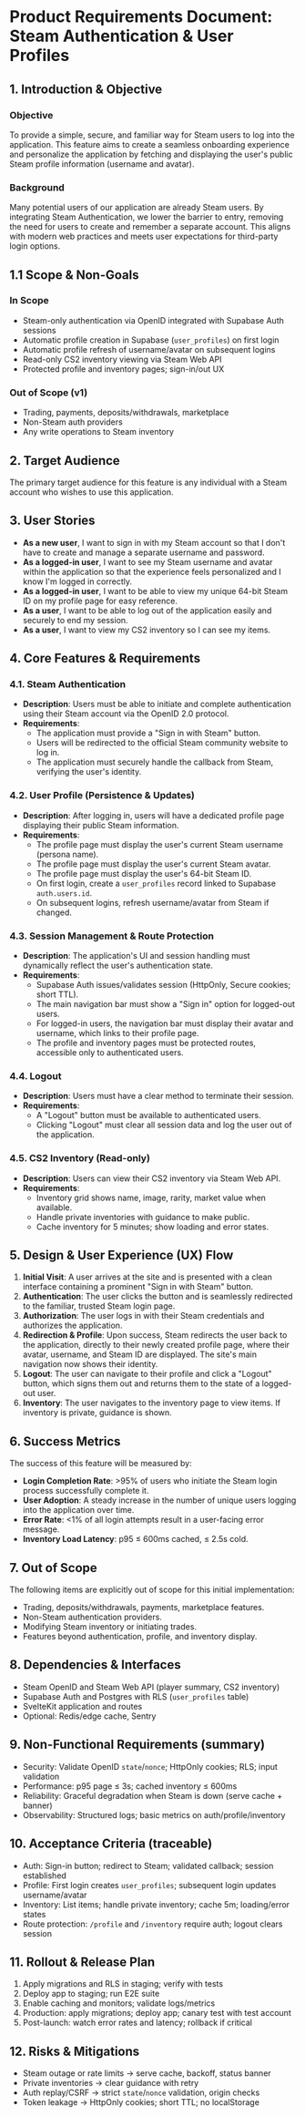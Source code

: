 # Product Requirements Document: Steam Authentication & User Profiles

## 1. Introduction & Objective

### Objective

To provide a simple, secure, and familiar way for Steam users to log into the application. This feature aims to create a seamless onboarding experience and personalize the application by fetching and displaying the user's public Steam profile information (username and avatar).

### Background

Many potential users of our application are already Steam users. By integrating Steam Authentication, we lower the barrier to entry, removing the need for users to create and remember a separate account. This aligns with modern web practices and meets user expectations for third-party login options.

## 1.1 Scope & Non-Goals

### In Scope

- Steam-only authentication via OpenID integrated with Supabase Auth sessions
- Automatic profile creation in Supabase (`user_profiles`) on first login
- Automatic profile refresh of username/avatar on subsequent logins
- Read-only CS2 inventory viewing via Steam Web API
- Protected profile and inventory pages; sign-in/out UX

### Out of Scope (v1)

- Trading, payments, deposits/withdrawals, marketplace
- Non-Steam auth providers
- Any write operations to Steam inventory

## 2. Target Audience

The primary target audience for this feature is any individual with a Steam account who wishes to use this application.

## 3. User Stories

- **As a new user**, I want to sign in with my Steam account so that I don't have to create and manage a separate username and password.
- **As a logged-in user**, I want to see my Steam username and avatar within the application so that the experience feels personalized and I know I'm logged in correctly.
- **As a logged-in user**, I want to be able to view my unique 64-bit Steam ID on my profile page for easy reference.
- **As a user**, I want to be able to log out of the application easily and securely to end my session.
- **As a user**, I want to view my CS2 inventory so I can see my items.

## 4. Core Features & Requirements

### 4.1. Steam Authentication

- **Description**: Users must be able to initiate and complete authentication using their Steam account via the OpenID 2.0 protocol.
- **Requirements**:
  - The application must provide a "Sign in with Steam" button.
  - Users will be redirected to the official Steam community website to log in.
  - The application must securely handle the callback from Steam, verifying the user's identity.

### 4.2. User Profile (Persistence & Updates)

- **Description**: After logging in, users will have a dedicated profile page displaying their public Steam information.
- **Requirements**:
  - The profile page must display the user's current Steam username (persona name).
  - The profile page must display the user's current Steam avatar.
  - The profile page must display the user's 64-bit Steam ID.
  - On first login, create a `user_profiles` record linked to Supabase `auth.users.id`.
  - On subsequent logins, refresh username/avatar from Steam if changed.

### 4.3. Session Management & Route Protection

- **Description**: The application's UI and session handling must dynamically reflect the user's authentication state.
- **Requirements**:
  - Supabase Auth issues/validates session (HttpOnly, Secure cookies; short TTL).
  - The main navigation bar must show a "Sign in" option for logged-out users.
  - For logged-in users, the navigation bar must display their avatar and username, which links to their profile page.
  - The profile and inventory pages must be protected routes, accessible only to authenticated users.

### 4.4. Logout

- **Description**: Users must have a clear method to terminate their session.
- **Requirements**:
  - A "Logout" button must be available to authenticated users.
  - Clicking "Logout" must clear all session data and log the user out of the application.

### 4.5. CS2 Inventory (Read-only)

- **Description**: Users can view their CS2 inventory via Steam Web API.
- **Requirements**:
  - Inventory grid shows name, image, rarity, market value when available.
  - Handle private inventories with guidance to make public.
  - Cache inventory for 5 minutes; show loading and error states.

## 5. Design & User Experience (UX) Flow

1. **Initial Visit**: A user arrives at the site and is presented with a clean interface containing a prominent "Sign in with Steam" button.
2. **Authentication**: The user clicks the button and is seamlessly redirected to the familiar, trusted Steam login page.
3. **Authorization**: The user logs in with their Steam credentials and authorizes the application.
4. **Redirection & Profile**: Upon success, Steam redirects the user back to the application, directly to their newly created profile page, where their avatar, username, and Steam ID are displayed. The site's main navigation now shows their identity.
5. **Logout**: The user can navigate to their profile and click a "Logout" button, which signs them out and returns them to the state of a logged-out user.
6. **Inventory**: The user navigates to the inventory page to view items. If inventory is private, guidance is shown.

## 6. Success Metrics

The success of this feature will be measured by:

- **Login Completion Rate**: >95% of users who initiate the Steam login process successfully complete it.
- **User Adoption**: A steady increase in the number of unique users logging into the application over time.
- **Error Rate**: <1% of all login attempts result in a user-facing error message.
- **Inventory Load Latency**: p95 ≤ 600ms cached, ≤ 2.5s cold.

## 7. Out of Scope

The following items are explicitly out of scope for this initial implementation:

- Trading, deposits/withdrawals, payments, marketplace features.
- Non-Steam authentication providers.
- Modifying Steam inventory or initiating trades.
- Features beyond authentication, profile, and inventory display.

## 8. Dependencies & Interfaces

- Steam OpenID and Steam Web API (player summary, CS2 inventory)
- Supabase Auth and Postgres with RLS (`user_profiles` table)
- SvelteKit application and routes
- Optional: Redis/edge cache, Sentry

## 9. Non-Functional Requirements (summary)

- Security: Validate OpenID `state`/`nonce`; HttpOnly cookies; RLS; input validation
- Performance: p95 page ≤ 3s; cached inventory ≤ 600ms
- Reliability: Graceful degradation when Steam is down (serve cache + banner)
- Observability: Structured logs; basic metrics on auth/profile/inventory

## 10. Acceptance Criteria (traceable)

- Auth: Sign-in button; redirect to Steam; validated callback; session established
- Profile: First login creates `user_profiles`; subsequent login updates username/avatar
- Inventory: List items; handle private inventory; cache 5m; loading/error states
- Route protection: `/profile` and `/inventory` require auth; logout clears session

## 11. Rollout & Release Plan

1. Apply migrations and RLS in staging; verify with tests
2. Deploy app to staging; run E2E suite
3. Enable caching and monitors; validate logs/metrics
4. Production: apply migrations; deploy app; canary test with test account
5. Post-launch: watch error rates and latency; rollback if critical

## 12. Risks & Mitigations

- Steam outage or rate limits → serve cache, backoff, status banner
- Private inventories → clear guidance with retry
- Auth replay/CSRF → strict `state`/`nonce` validation, origin checks
- Token leakage → HttpOnly cookies; short TTL; no localStorage

